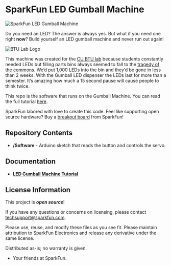 SparkFun LED Gumball Machine
========================================

![SparkFun LED Gumball Machine](https://cdn.sparkfun.com/r/600-600/assets/learn_tutorials/8/9/0/LED_Gumball_Machine-06.jpg)

Do you need an LED? The answer is always yes. But what if you need one right **now**? Build yourself an LED gumball machine and never run out again!

![BTU Lab Logo](http://btulab.com.s200635.gridserver.com/wp-content/uploads/2018/03/cropped-btubannerArtboard-1.png)

This machine was created for the [CU BTU lab](http://btulab.com) because students constantly needed LEDs but filling parts bins always seemed to fall to the [tragedy of the commons](https://en.wikipedia.org/wiki/Tragedy_of_the_commons). We’d put 1,000 LEDs into the bin and they’d be gone in less than 2 weeks. With the Gumball LED dispenser the LEDs last for more than a semester. It’s amazing how much a 15 second pause will cause people to think twice.

This repo is the software that runs on the Gumball Machine. You can read the full tutorial [here](https://learn.sparkfun.com/tutorials/led-gumball-machine).

SparkFun labored with love to create this code. Feel like supporting open source hardware? 
Buy a [breakout board](https://www.sparkfun.com) from SparkFun!

Repository Contents
-------------------

* **/Software** - Arduino sketch that reads the button and controls the servo.

Documentation
--------------
* **[LED Gumball Machine Tutorial](https://learn.sparkfun.com/tutorials/led-gumball-machine)**

License Information
-------------------

This project is _**open source**_! 

If you have any questions or concerns on licensing, please contact techsupport@sparkfun.com.

Please use, reuse, and modify these files as you see fit. Please maintain attribution to SparkFun Electronics and release any derivative under the same license.

Distributed as-is; no warranty is given.

- Your friends at SparkFun.
